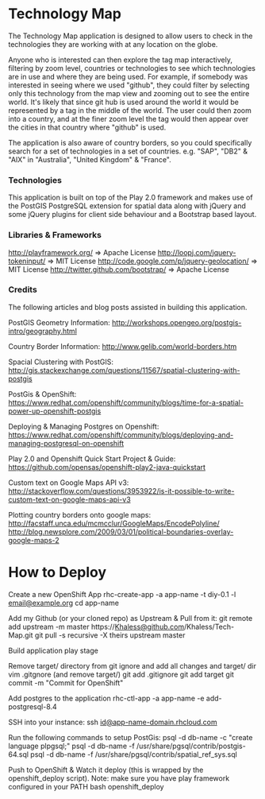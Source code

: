Technology Map
==============

The Technology Map application is designed to allow users to check in the technologies they are working with at any location on the globe. 

Anyone who is interested can then explore the tag map interactively, filtering by zoom level, countries or technologies to see which technologies are in use and where they are being used. For example, if somebody was interested in seeing where we used "github", they could filter by selecting only this technology from the map view and zooming out to see the entire world. It's likely that since git hub is used around the world it would be represented by a tag in the middle of the world. The user could then zoom into a country, and at the finer zoom level the tag would then appear over the cities in that country where "github" is used. 

The application is also aware of country borders, so you could specifically search for a set of technologies in a set of countries. e.g. "SAP", "DB2" & "AIX" in "Australia", "United Kingdom" & "France".

### Technologies
This application is built on top of the Play 2.0 framework and makes use of the PostGIS PostgreSQL extension for spatial data along with jQuery and some jQuery plugins for client side behaviour and a Bootstrap based layout.

### Libraries & Frameworks
http://playframework.org/                    => Apache License
http://loopj.com/jquery-tokeninput/          => MIT License 
http://code.google.com/p/jquery-geolocation/ => MIT License
http://twitter.github.com/bootstrap/         => Apache License

### Credits
The following articles and blog posts assisted in building this application.

PostGIS Geometry Information:
http://workshops.opengeo.org/postgis-intro/geography.html

Country Border Information: 
http://www.gelib.com/world-borders.htm

Spacial Clustering with PostGIS:
http://gis.stackexchange.com/questions/11567/spatial-clustering-with-postgis

PostGis & OpenShift:
https://www.redhat.com/openshift/community/blogs/time-for-a-spatial-power-up-openshift-postgis

Deploying & Managing Postgres on Openshift: 
https://www.redhat.com/openshift/community/blogs/deploying-and-managing-postgresql-on-openshift

Play 2.0 and Openshift Quick Start Project & Guide:
https://github.com/opensas/openshift-play2-java-quickstart

Custom text on Google Maps API v3:
http://stackoverflow.com/questions/3953922/is-it-possible-to-write-custom-text-on-google-maps-api-v3

Plotting country borders onto google maps:
http://facstaff.unca.edu/mcmcclur/GoogleMaps/EncodePolyline/ http://blog.newsplore.com/2009/03/01/political-boundaries-overlay-google-maps-2

How to Deploy
=============

Create a new OpenShift App
    rhc-create-app -a app-name -t diy-0.1 -l email@example.org
    cd app-name

Add my Github (or your cloned repo) as Upstream & Pull from it:
    git remote add upstream -m master https://Khaless@github.com/Khaless/Tech-Map.git
    git pull -s recursive -X theirs upstream master

Build application
    play stage

Remove target/ directory from git ignore and add all changes and target/ dir
    vim .gitgnore (and remove target/)
    git add .gitignore
    git add target
    git commit -m "Commit for OpenShift"

Add postgres to the application
    rhc-ctl-app -a app-name -e add-postgresql-8.4

SSH into your instance:
    ssh id@app-name-domain.rhcloud.com

Run the following commands to setup PostGis:
    psql -d db-name -c "create language plpgsql;"
    psql -d db-name -f /usr/share/pgsql/contrib/postgis-64.sql
    psql -d db-name -f /usr/share/pgsql/contrib/spatial_ref_sys.sql

Push to OpenShift & Watch it deploy (this is wrapped by the openshift_deploy script).
Note: make sure you have play framework configured in your PATH
    bash openshift_deploy
